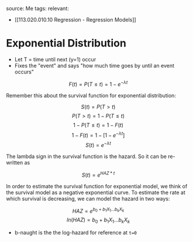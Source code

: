 source: Me
tags: 
relevant: 
- [[113.020.010.10 Regression - Regression Models]]

# Exponential Distribution

- Let T = time until next (y=1) occur
- Fixes the "event" and says "how much time goes by until an event occurs"

$$F(t) = P(T \leq t) = 1 - e^{-\lambda t}$$

Remember this about the survival function for exponential distribution:

$$S(t) = P(T>t)$$
$$P(T>t) = 1-P(T \leq t)$$
$$1-P(T \leq t) = 1-F(t)$$
$$1-F(t) = 1-[1 - e^{-\lambda t}]$$
$$S(t) = e^{-\lambda t}$$

The lambda sign in the survival function is the hazard. So it can be re-written as

$$S(t) = e^{HAZ * t}$$

In order to estimate the survival function for exponential model, we think of the survival model as a negative exponential curve. To estimate the rate at which survival is decreasing, we can model the hazard in two ways:

$$HAZ = e^{b_0 + b_1 X_1 ... b_k X_k}$$
$$ln(HAZ) = b_0 + b_1 X_1 ... b_k X_k$$

- b-naught is the the log-hazard for reference at `t=0`
